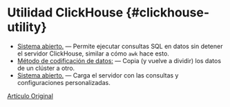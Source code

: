 # Utilidad ClickHouse {#clickhouse-utility}

-   [Sistema abierto.](clickhouse-local.md) — Permite ejecutar consultas SQL en datos sin detener el servidor ClickHouse, similar a cómo `awk` hace esto.
-   [Método de codificación de datos:](clickhouse-copier.md) — Copia (y vuelve a dividir) los datos de un clúster a otro.
-   [Sistema abierto.](clickhouse-benchmark.md) — Carga el servidor con las consultas y configuraciones personalizadas.

[Artículo Original](https://clickhouse.tech/docs/es/operations/utils/) <!--hide-->
